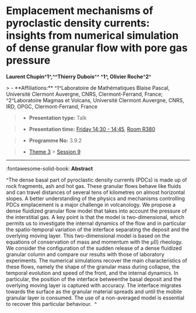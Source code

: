 # Emplacement mechanisms of pyroclastic density currents: insights from numerical simulation of dense granular flow with pore gas pressure

**Laurent Chupin^1^,^^Thierry Dubois^^ ^1^, Olivier Roche^2^**

<!-- more -->> - **Affiliations:** ^1^Laboratoire de Mathématiques Blaise Pascal, Université Clermont Auvergne, CNRS, Clermont-Ferrand, France; ^2^Laboratoire Magmas et Volcans, Université Clermont Auvergne, CNRS, IRD, OPGC, Clermont-Ferrand, France

> - **Presentation type:** Talk

> - **Presentation time:** [Friday 14:30 - 14:45](../sessions_comparison.md#__tabbed_4_5), [Room R380](../maps_venue.md#__tabbed_1_1)

> - **Programme No:** 3.9.2

> - [Theme 3](../theme3.md) > [Session 9](../sessions/session-3-9.md)

--- 

:fontawesome-solid-book: **Abstract**

^The dense basal part of pyroclastic density currents (PDCs) is made up of rock fragments, ash and hot gas. These granular flows behave like fluids and can travel distances of several tens of kilometres on almost horizontal slopes. A better understanding of the physics and mechanisms controlling PDCs emplacement is a major challenge in volcanology. We propose a dense fluidized granular flow model that takes into account the pressure of the interstitial gas. A key point is that the model is two-dimensional, which permits us to investigate the internal dynamics of the flow and in particular the spatio-temporal variation of the interface separating the deposit and the overlying moving layer. This two-dimensional model is based on the equations of conservation of mass and momentum with the µ(I) rheology. We consider the configuration of the sudden release of a dense fluidized granular column and compare our results with those of laboratory experiments. The numerical simulations recover the main characteristics of these flows, namely the shape of the granular mass during collapse, the temporal evolution and speed of the front, and the internal dynamics. In particular, the position of the interface betweenthe basal deposit and the overlying moving layer is captured with accuracy. The interface migrates towards the surface as the granular material spreads and until the mobile granular layer is consumed. The use of a non-averaged model is essential to recover this particular behaviour.  ^

